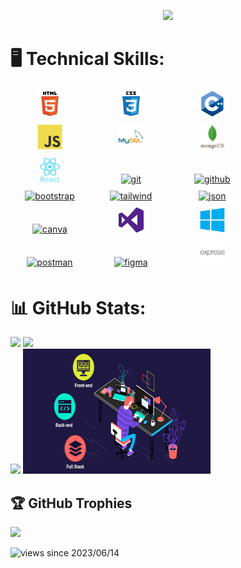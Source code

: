 <!-- ## Hi there 👋

<!--
**Rdhurua/Rdhurua** is a ✨ _special_ ✨ repository because its `README.md` (this file) appears on your GitHub profile.

Here are some ideas to get you started:


-->

<p align="center">
<!--   <a href="https://github.com/DenverCoder1/readme-typing-svg"> -->
    <img src="https://readme-typing-svg.herokuapp.com?color=E22FE4&width=380&height=28&lines=Hi👋+I'm+Rinku+Dhurua..;Web-Developer;Open-Source+Enthusiast..;Nice+To+Meet+You+....&center=true"></a></p>
    

    
# 🖥️ Technical Skills: 
<p align="left">
  <span style="display: inline-block; width: 23%; margin: 1%; text-align: center;">
    <a href="https://www.w3schools.com/html/" target="_blank" rel="noreferrer">
      <img src="https://raw.githubusercontent.com/devicons/devicon/master/icons/html5/html5-original-wordmark.svg" alt="html5" width="40" height="40"/>
    </a>
  </span>
  <span  style="display: inline-block; width: 23%; margin: 1%; text-align: center;">
    <a href="https://www.w3schools.com/css/" target="_blank" rel="noreferrer">
      <img src="https://raw.githubusercontent.com/devicons/devicon/master/icons/css3/css3-original-wordmark.svg" alt="css3" width="40" height="40"/>
    </a>
  </span>
  <span  style="display: inline-block; width: 23%; margin: 1%; text-align: center;"">
    <a href="https://www.w3schools.com/cpp/" target="_blank" rel="noreferrer">
      <img src="https://raw.githubusercontent.com/devicons/devicon/master/icons/cplusplus/cplusplus-original.svg" alt="cplusplus" width="40" height="40"/>
    </a>
  </span>
  <span style="display: inline-block; width: 23%; margin: 1%; text-align: center;"
    <a href="https://developer.mozilla.org/en-US/docs/Web/JavaScript" target="_blank" rel="noreferrer">
      <img src="https://raw.githubusercontent.com/devicons/devicon/master/icons/javascript/javascript-original.svg" alt="javascript" width="40" height="40"/>
    </a>
  </span>

  <span  style="display: inline-block; width: 23%; margin: 1%; text-align: center;">
    <a href="https://www.mysql.com/" target="_blank" rel="noreferrer">
      <img src="https://raw.githubusercontent.com/devicons/devicon/master/icons/mysql/mysql-original-wordmark.svg" alt="mysql" width="40" height="40"/>
    </a>
  </span>
  <span  style="display: inline-block; width: 23%; margin: 1%; text-align: center;">
    <a href="https://www.mongodb.com/" target="_blank" rel="noreferrer">
      <img src="https://raw.githubusercontent.com/devicons/devicon/master/icons/mongodb/mongodb-original-wordmark.svg" alt="mongodb" width="40" height="40"/>
    </a>
  </span>
  <span  style="display: inline-block; width: 23%; margin: 1%; text-align: center;">
    <a href="https://reactjs.org/" target="_blank" rel="noreferrer">
      <img src="https://raw.githubusercontent.com/devicons/devicon/master/icons/react/react-original-wordmark.svg" alt="react" width="40" height="40"/>
    </a>
  </span>
  <span  style="display: inline-block; width: 23%; margin: 1%; text-align: center;">
    <a href="https://git-scm.com/" target="_blank" rel="noreferrer">
      <img src="https://www.vectorlogo.zone/logos/git-scm/git-scm-icon.svg" alt="git" width="40" height="40"/>
    </a>
  </span>

  <span  style="display: inline-block; width: 23%; margin: 1%; text-align: center;">
    <a href="https://www.github.com" target="_blank" rel="noreferrer">
      <img src="https://www.vectorlogo.zone/logos/github/github-icon.svg" alt="github" width="40" height="40"/>
    </a>
  </span>
  <span  style="display: inline-block; width: 23%; margin: 1%; text-align: center;">
    <a href="https://getbootstrap.com" target="_blank" rel="noreferrer">
      <img src="https://upload.wikimedia.org/wikipedia/commons/b/b2/Bootstrap_logo.svg" alt="bootstrap" width="40" height="40"/>
    </a>
  </span>
  <span  style="display: inline-block; width: 23%; margin: 1%; text-align: center;">
    <a href="https://tailwindcss.com/" target="_blank" rel="noreferrer">
      <img src="https://www.vectorlogo.zone/logos/tailwindcss/tailwindcss-icon.svg" alt="tailwind" width="40" height="40"/>
    </a>
  </span>
  <span  style="display: inline-block; width: 23%; margin: 1%; text-align: center;">
    <a href="https://www.json.org/" target="_blank" rel="noreferrer">
      <img src="https://www.vectorlogo.zone/logos/json/json-icon.svg" alt="json" width="40" height="40"/>
    </a>
  </span>

  <span  style="display: inline-block; width: 23%; margin: 1%; text-align: center;">
    <a href="https://www.canva.com/" target="_blank" rel="noreferrer">
      <img src="https://www.vectorlogo.zone/logos/canva/canva-icon.svg" alt="canva" width="40" height="40"/>
    </a>
  </span>
  <span  style="display: inline-block; width: 23%; margin: 1%; text-align: center;">
    <a href="https://code.visualstudio.com/" target="_blank" rel="noreferrer">
      <img src="https://raw.githubusercontent.com/devicons/devicon/master/icons/visualstudio/visualstudio-plain.svg" alt="vscode" width="40" height="40"/>
    </a>
  </span>
  <span  style="display: inline-block; width: 23%; margin: 1%; text-align: center;">
    <a href="https://www.microsoft.com/en-us/windows" target="_blank" rel="noreferrer">
      <img src="https://raw.githubusercontent.com/devicons/devicon/master/icons/windows8/windows8-original.svg" alt="windows" width="40" height="40"/>
    </a>
  </span>
  <span  style="display: inline-block; width: 23%; margin: 1%; text-align: center;">
    <a href="https://www.getpostman.com/" target="_blank" rel="noreferrer">
      <img src="https://www.vectorlogo.zone/logos/getpostman/getpostman-icon.svg" alt="postman" width="40" height="40"/>
    </a>
  </span>

  <span  style="display: inline-block; width: 23%; margin: 1%; text-align: center;">
    <a href="https://www.figma.com/" target="_blank" rel="noreferrer">
      <img src="https://www.vectorlogo.zone/logos/figma/figma-icon.svg" alt="figma" width="40" height="40"/>
    </a>
  </span>
  <span  style="display: inline-block; width: 23%; margin: 1%; text-align: center;">
    <a href="https://expressjs.com/" target="_blank" rel="noreferrer">
      <img src="https://raw.githubusercontent.com/devicons/devicon/master/icons/express/express-original-wordmark.svg" alt="express" width="40" height="40"/>
    </a>
  </span>
</p>


# 📊 GitHub Stats:
![](https://github-readme-stats.vercel.app/api/top-langs/?username=Rdhurua&theme=radical&border=false&include_all_commits=true&count_private=true&layout=compact)
![](https://github-readme-stats.vercel.app/api?username=Rdhurua&theme=radical&_border=false&include_all_commits=true&count_private=true)<br/>
![](https://github-readme-streak-stats.herokuapp.com/?user=Rdhurua&theme=radical&hide_border=false)
<img src="https://github.com/Rdhurua/Rdhurua/blob/main/dev.gif?raw=true" alt="About Me GIF" width="300px" height="200px">
<br/>
## 🏆 GitHub Trophies
![](https://github-profile-trophy.vercel.app/?username=Rdhurua&theme=radical&no-frame=false&no-bg=true&margin-w=4)
<!--START_SECTION:waka-->

<!--```text
Python   3 hrs 58 mins    █████████████████████████   100.00 %
```-->
<!--END_SECTION:waka-->
![views since 2023/06/14](https://visitor-badge-deno.deno.dev/Rdhurua.Rdhurua.svg)
